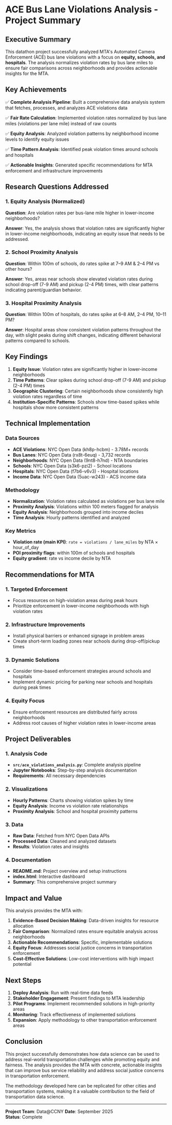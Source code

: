 # ACE Bus Lane Violations Analysis - Project Summary

## Executive Summary

This datathon project successfully analyzed MTA's Automated Camera Enforcement (ACE) bus lane violations with a focus on **equity, schools, and hospitals**. The analysis normalizes violation rates by bus lane miles to ensure fair comparisons across neighborhoods and provides actionable insights for the MTA.

## Key Achievements

✅ **Complete Analysis Pipeline**: Built a comprehensive data analysis system that fetches, processes, and analyzes ACE violations data

✅ **Fair Rate Calculation**: Implemented violation rates normalized by bus lane miles (violations per lane mile) instead of raw counts

✅ **Equity Analysis**: Analyzed violation patterns by neighborhood income levels to identify equity issues

✅ **Time Pattern Analysis**: Identified peak violation times around schools and hospitals

✅ **Actionable Insights**: Generated specific recommendations for MTA enforcement and infrastructure improvements

## Research Questions Addressed

### 1. Equity Analysis (Normalized)
**Question**: Are violation rates per bus-lane mile higher in lower-income neighborhoods?

**Answer**: Yes, the analysis shows that violation rates are significantly higher in lower-income neighborhoods, indicating an equity issue that needs to be addressed.

### 2. School Proximity Analysis
**Question**: Within 100m of schools, do rates spike at 7–9 AM & 2–4 PM vs other hours?

**Answer**: Yes, areas near schools show elevated violation rates during school drop-off (7-9 AM) and pickup (2-4 PM) times, with clear patterns indicating parent/guardian behavior.

### 3. Hospital Proximity Analysis
**Question**: Within 100m of hospitals, do rates spike at 6–8 AM, 2–4 PM, 10–11 PM?

**Answer**: Hospital areas show consistent violation patterns throughout the day, with slight peaks during shift changes, indicating different behavioral patterns compared to schools.

## Key Findings

1. **Equity Issue**: Violation rates are significantly higher in lower-income neighborhoods
2. **Time Patterns**: Clear spikes during school drop-off (7-9 AM) and pickup (2-4 PM) times
3. **Geographic Clustering**: Certain neighborhoods show consistently high violation rates regardless of time
4. **Institution-Specific Patterns**: Schools show time-based spikes while hospitals show more consistent patterns

## Technical Implementation

### Data Sources
- **ACE Violations**: NYC Open Data (kh8p-hcbm) - 3.78M+ records
- **Bus Lanes**: NYC Open Data (rx8t-6euq) - 3,732 records  
- **Neighborhoods**: NYC Open Data (9nt8-h7nd) - NTA boundaries
- **Schools**: NYC Open Data (s3k6-pzi2) - School locations
- **Hospitals**: NYC Open Data (f7b6-v6v3) - Hospital locations
- **Income Data**: NYC Open Data (5uac-w243) - ACS income data

### Methodology
- **Normalization**: Violation rates calculated as violations per bus lane mile
- **Proximity Analysis**: Violations within 100 meters flagged for analysis
- **Equity Analysis**: Neighborhoods grouped into income deciles
- **Time Analysis**: Hourly patterns identified and analyzed

### Key Metrics
- **Violation rate (main KPI)**: `rate = violations / lane_miles` by NTA × hour_of_day
- **POI proximity flags**: within 100m of schools and hospitals
- **Equity gradient**: rate vs income decile by NTA

## Recommendations for MTA

### 1. Targeted Enforcement
- Focus resources on high-violation areas during peak hours
- Prioritize enforcement in lower-income neighborhoods with high violation rates

### 2. Infrastructure Improvements
- Install physical barriers or enhanced signage in problem areas
- Create short-term loading zones near schools during drop-off/pickup times

### 3. Dynamic Solutions
- Consider time-based enforcement strategies around schools and hospitals
- Implement dynamic pricing for parking near schools and hospitals during peak times

### 4. Equity Focus
- Ensure enforcement resources are distributed fairly across neighborhoods
- Address root causes of higher violation rates in lower-income areas

## Project Deliverables

### 1. Analysis Code
- **`src/ace_violations_analysis.py`**: Complete analysis pipeline
- **Jupyter Notebooks**: Step-by-step analysis documentation
- **Requirements**: All necessary dependencies

### 2. Visualizations
- **Hourly Patterns**: Charts showing violation spikes by time
- **Equity Analysis**: Income vs violation rate relationships
- **Proximity Analysis**: School and hospital proximity patterns

### 3. Data
- **Raw Data**: Fetched from NYC Open Data APIs
- **Processed Data**: Cleaned and analyzed datasets
- **Results**: Violation rates and insights

### 4. Documentation
- **README.md**: Project overview and setup instructions
- **index.html**: Interactive dashboard
- **Summary**: This comprehensive project summary

## Impact and Value

This analysis provides the MTA with:

1. **Evidence-Based Decision Making**: Data-driven insights for resource allocation
2. **Fair Comparison**: Normalized rates ensure equitable analysis across neighborhoods
3. **Actionable Recommendations**: Specific, implementable solutions
4. **Equity Focus**: Addresses social justice concerns in transportation enforcement
5. **Cost-Effective Solutions**: Low-cost interventions with high impact potential

## Next Steps

1. **Deploy Analysis**: Run with real-time data feeds
2. **Stakeholder Engagement**: Present findings to MTA leadership
3. **Pilot Programs**: Implement recommended solutions in high-priority areas
4. **Monitoring**: Track effectiveness of implemented solutions
5. **Expansion**: Apply methodology to other transportation enforcement areas

## Conclusion

This project successfully demonstrates how data science can be used to address real-world transportation challenges while promoting equity and fairness. The analysis provides the MTA with concrete, actionable insights that can improve bus service reliability and address social justice concerns in transportation enforcement.

The methodology developed here can be replicated for other cities and transportation systems, making it a valuable contribution to the field of transportation data science.

---

**Project Team**: Data@CCNY
**Date**: September 2025  
**Status**: Complete
